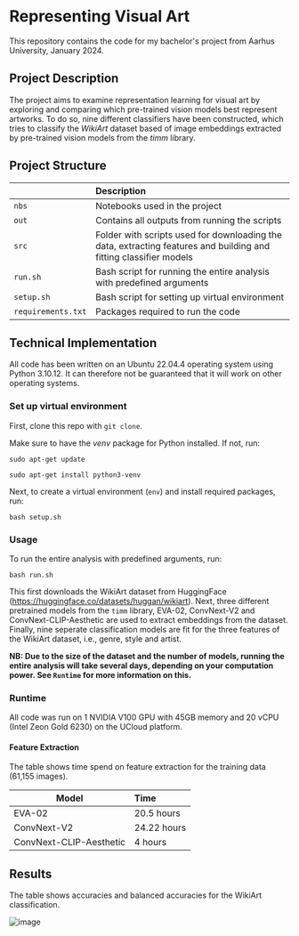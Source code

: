 # Representing Visual Art

This repository contains the code for my bachelor's project from Aarhus University, January 2024.

## Project Description
The project aims to examine representation learning for visual art by exploring and comparing which pre-trained vision models best represent artworks. To do so, nine different classifiers have been constructed, which tries to classify the *WikiArt* dataset based of image embeddings extracted by pre-trained vision models from the *timm* library. 

## Project Structure

| <div style="width:120px"></div>| Description |
|---------|:-----------|
| ```nbs```  | Notebooks used in the project         |
| ```out``` | Contains all outputs from running the scripts|
| ```src```  | Folder with scripts used for downloading the data, extracting features and building and fitting classifier models       |
| ```run.sh```    | Bash script for running the entire analysis with predefined arguments  |
| ```setup.sh```  | Bash script for setting up virtual environment |
| ```requirements.txt```  | Packages required to run the code|


## Technical Implementation
All code has been written on an Ubuntu 22.04.4 operating system using Python 3.10.12. It can therefore not be guaranteed that it will work on other operating systems.

### Set up virtual environment
First, clone this repo with ```git clone```.

Make sure to have the *venv* package for Python installed. If not, run:

```
sudo apt-get update

sudo apt-get install python3-venv
```

Next, to create a virtual environment (```env```) and install required packages, run:

```
bash setup.sh
```

### Usage
To run the entire analysis with predefined arguments, run:

``` 
bash run.sh
```

This first downloads the WikiArt dataset from HuggingFace (https://huggingface.co/datasets/huggan/wikiart). Next, three different pretrained models from the ```timm``` library, EVA-02, ConvNext-V2 and ConvNext-CLIP-Aesthetic are used to extract embeddings from the dataset. Finally, nine seperate classification models are fit for the three features of the WikiArt dataset, i.e., genre, style and artist. 

**NB: Due to the size of the dataset and the number of models, running the entire analysis will take several days, depending on your computation power. See ```Runtime``` for more information on this.** 

### Runtime
All code was run on 1 NVIDIA V100 GPU with 45GB memory and 20 vCPU (Intel Zeon Gold 6230) on the UCloud platform.

#### Feature Extraction

The table shows time spend on feature extraction for the training data (61,155 images).

| Model|  Time |
|---------|:-----------|
| EVA-02  | 20.5 hours      |
| ConvNext-V2 | 24.22 hours|
| ConvNext-CLIP-Aesthetic | 4 hours|


## Results

The table shows accuracies and balanced accuracies for the WikiArt classification.

![image](https://github.com/louisebphansen/bachelor-goldenImprints/assets/75262659/0feb9d1f-dd23-4f05-89e7-2578fee2cea3)

